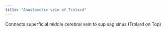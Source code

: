 ```yaml
---
title: "Anastomotic vein of Trolard"
---
```

Connects superficial middle cerebral vein to sup sag sinus (Trolard on Top)

